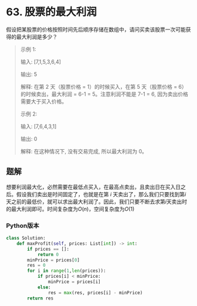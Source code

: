 # 63. 股票的最大利润

假设把某股票的价格按照时间先后顺序存储在数组中，请问买卖该股票一次可能获得的最大利润是多少？

> 示例 1:
>
> 输入: [7,1,5,3,6,4]
>
> 输出: 5
>
> 解释: 在第 2 天（股票价格 = 1）的时候买入，在第 5 天（股票价格 = 6）的时候卖出，最大利润 = 6-1 = 5。注意利润不能是 7-1 = 6, 因为卖出价格需要大于买入价格。
>
>示例 2:
>
>输入: [7,6,4,3,1]
>
>输出: 0
>
>解释: 在这种情况下, 没有交易完成, 所以最大利润为 0。

## 题解

想要利润最大化，必然需要在最低点买入，在最高点卖出，且卖出日在买入日之后。假设我们卖出是时间固定了，也就是在第 $i$ 天卖出了，那么我们只要找到第$i$天之前的最低价，就可以求出最大利润了。因此，我们只要不断去求第$i$天卖出时的最大利润即可。时间复杂度为$O(n)$，空间复杂度为$O(1)$

### Python版本

```python
class Solution:
    def maxProfit(self, prices: List[int]) -> int:
        if prices == []:
            return 0
        minPrice = prices[0]
        res = 0
        for i in range(1,len(prices)):
            if prices[i] < minPrice:
                minPrice = prices[i]
            else:
                res = max(res, prices[i] - minPrice)
        return res
```
